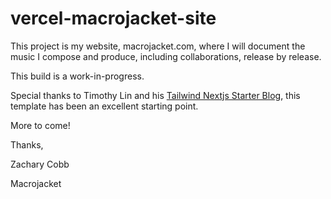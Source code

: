 # vercel-macrojacket-site

This project is my website, macrojacket.com, where I will document the music I compose and produce, including collaborations, release by release.

This build is a work-in-progress.

Special thanks to Timothy Lin and his [Tailwind Nextjs Starter Blog](https://github.com/timlrx/tailwind-nextjs-starter-blog/), this template has been an excellent starting point.

More to come!

Thanks,

Zachary Cobb

Macrojacket

